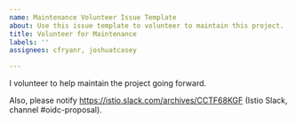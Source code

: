 ```yaml
---
name: Maintenance Volunteer Issue Template
about: Use this issue template to volunteer to maintain this project.
title: Volunteer for Maintenance
labels: ''
assignees: cfryanr, joshuatcasey

---
```


I volunteer to help maintain the project going forward. 


Also, please notify https://istio.slack.com/archives/CCTF68KGF (Istio Slack, channel #oidc-proposal).
